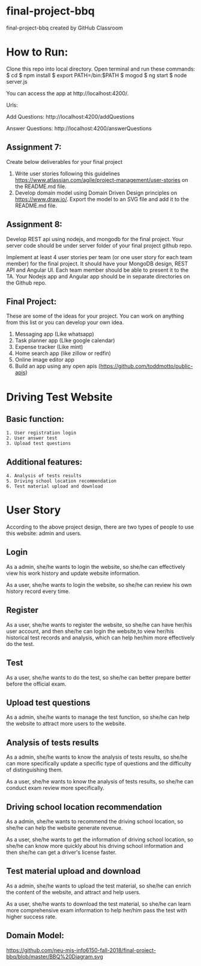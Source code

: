 # final-project-bbq
final-project-bbq created by GitHub Classroom

# How to Run:
Clone this repo into local directory.
Open terminal and run these commands:
$ cd <local project directory>
$ npm install
$ export PATH=<local mongodb directory>/bin:$PATH
$ mogod
$ ng start
$ node server.js
  
You can access the app at http://localhost:4200/.

Urls:

Add Questions: http://localhost:4200/addQuestions

Answer Questions: http://localhost:4200/answerQuestions


## Assignment 7:
Create below deliverables for your final project
1. Write user stories following this guidelines https://www.atlassian.com/agile/project-management/user-stories on the README.md file.
2. Develop domain model using Domain Driven Design principles on https://www.draw.io/. Export the model to an SVG file and add it to the README.md file.

## Assignment 8:
Develop REST api using nodejs, and mongodb for the final project. Your server code should be under server folder of your final project github repo.

Implement at least 4 user stories per team (or one user story for each team member) for the final project. It should have your MongoDB design, REST API and Angular UI. Each team member should be able to present it to the TA.
Your Nodejs app and Angular app should be in separate directories on the Github repo.

## Final Project:
These are some of the ideas for your project. You can work on anything from this list or you can develop your own idea.
1. Messaging app (Like whatsapp)
2. Task planner app (LIke google calendar)
3. Expense tracker (Like mint)
4. Home search app (like zillow or redfin)
5. Online image editor app
6. Build an app using any open apis (https://github.com/toddmotto/public-apis)

# Driving Test Website
   ## Basic function:
    1. User registration login 
    2. User answer test
    3. Upload test questions
   ## Additional features:
    4. Analysis of tests results
    5. Driving school location recommendation
    6. Test material upload and download
# User Story
   According to the above project design, there are two types of people to use this website: admin and users.
   
   ## Login 
   As a admin, she/he wants to login the website, so she/he can effectively view his work history and update website information.
   
   As a user, she/he wants to login the website, so she/he can review his own history record every time.
   
   ## Register
   As a user, she/he wants to register the website, so she/he can have her/his user account, and then she/he can login the website,to view her/his historical test records and analysis, which can help her/him more effectively do the test.
   
   ## Test
   As a user, she/he wants to do the test, so she/he can better prepare better before the official exam.
   
   ## Upload test questions
   As a admin, she/he wants to manage the test function, so she/he can help the website to attract more users to the website.
   
   ## Analysis of tests results
   As a admin, she/he wants to know the analysis of tests results, so she/he can more specifically update a specific type of questions and the difficulty of distinguishing them.
   
   As a user, she/he wants to know the analysis of tests results, so she/he can conduct exam review more specifically.
   
   ## Driving school location recommendation
   As a admin, she/he wants to recommend the driving school location, so she/he can help the website generate revenue.
   
   As a user, she/he wants to get the information of driving school location, so she/he can know more quickly about his driving school information and then she/he can get a driver's license faster.
   
   ## Test material upload and download
   As a admin, she/he wants to upload the test material, so she/he can enrich the content of the website, and attract and help users.
   
   As a user, she/he wants to download the test material, so she/he can learn more comprehensive exam information to help her/him pass the test with higher success rate.

## Domain Model:
https://github.com/neu-mis-info6150-fall-2018/final-project-bbq/blob/master/BBQ%20Diagram.svg
